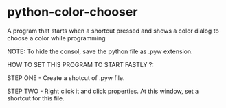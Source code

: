 # python-color-chooser
A program that starts when a shortcut pressed and shows a color dialog to choose a color while programming



NOTE: To hide the consol, save the python file as .pyw extension.



HOW TO SET THIS PROGRAM TO START FASTLY ?:

STEP ONE - Create a shotcut of .pyw file.

STEP TWO - Right click it and click properties. At this window, set a shortcut for this file.

